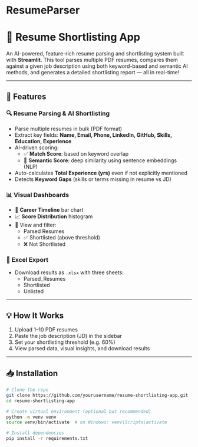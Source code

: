 # ResumeParser
# 🧠 Resume Shortlisting App

An AI-powered, feature-rich resume parsing and shortlisting system built with **Streamlit**. This tool parses multiple PDF resumes, compares them against a given job description using both keyword-based and semantic AI methods, and generates a detailed shortlisting report — all in real-time!

---

## 🚀 Features

### 🔍 Resume Parsing & AI Shortlisting
- Parse multiple resumes in bulk (PDF format)
- Extract key fields: **Name, Email, Phone, LinkedIn, GitHub, Skills, Education, Experience**
- AI-driven scoring:
  - ✅ **Match Score**: based on keyword overlap
  - 🧠 **Semantic Score**: deep similarity using sentence embeddings (NLP)
- Auto-calculates **Total Experience (yrs)** even if not explicitly mentioned
- Detects **Keyword Gaps** (skills or terms missing in resume vs JD)

### 📊 Visual Dashboards
- 📅 **Career Timeline** bar chart
- 📈 **Score Distribution** histogram
- 🔎 View and filter:
  - Parsed Resumes
  - ✅ Shortlisted (above threshold)
  - ❌ Not Shortlisted

### 📁 Excel Export
- Download results as `.xlsx` with three sheets:
  - Parsed_Resumes
  - Shortlisted
  - Unlisted

---

## 💡 How It Works

1. Upload 1–10 PDF resumes
2. Paste the job description (JD) in the sidebar
3. Set your shortlisting threshold (e.g. 60%)
4. View parsed data, visual insights, and download results

---

## 📥 Installation

```bash
# Clone the repo
git clone https://github.com/yourusername/resume-shortlisting-app.git
cd resume-shortlisting-app

# Create virtual environment (optional but recommended)
python -m venv venv
source venv/bin/activate  # on Windows: venv\Scripts\activate

# Install dependencies
pip install -r requirements.txt


